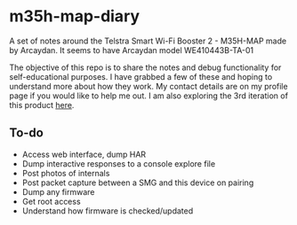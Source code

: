 # m35h-map-diary

A set of notes around the Telstra Smart Wi-Fi Booster 2 - M35H-MAP made by Arcaydan. It seems to have Arcaydan model WE410443B-TA-01

The objective of this repo is to share the notes and debug functionality for self-educational purposes.
I have grabbed a few of these and hoping to understand more about how they work.
My contact details are on my profile page if you would like to help me out. I am also exploring the 3rd iteration of this product [here](https://github.com/fn5/m35-emr2-diary).

## To-do

* Access web interface, dump HAR
* Dump interactive responses to a console explore file
* Post photos of internals
* Post packet capture between a SMG and this device on pairing
* Dump any firmware
* Get root access
* Understand how firmware is checked/updated